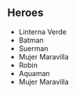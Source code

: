 ## Heroes

- Linterna Verde
- Batman
- Suerman
- Mujer Maravilla
- Robin
- Aquaman
- Mujer Maravilla
